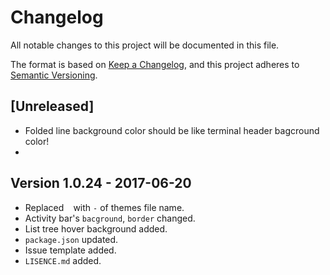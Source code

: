 # Changelog

All notable changes to this project will be documented in this file.

The format is based on [Keep a Changelog](https://keepachangelog.com/en/1.0.0/),
and this project adheres to [Semantic Versioning](https://semver.org/spec/v2.0.0.html).

## [Unreleased]
- Folded line background color should be like terminal header bagcround color!
- 

## Version 1.0.24 - 2017-06-20
- Replaced ` ` with `-` of themes file name.
- Activity bar's `bacground`, `border` changed.
- List tree hover background added.
- `package.json` updated.
- Issue template added.
- `LISENCE.md` added.